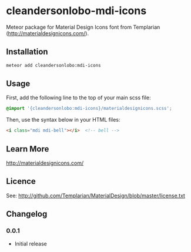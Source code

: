# cleandersonlobo-mdi-icons

Meteor package for Material Design Icons font from Templarian (http://materialdesignicons.com/).

## Installation

```bash
meteor add cleandersonlobo:mdi-icons
```

## Usage

First, add the following line to the top of your main scss file:

```scss
@import '{cleandersonlobo:mdi-icons}/materialdesignicons.scss';
```

Then, use the syntax below in your HTML files:
```html
<i class="mdi mdi-bell"></i>  <!-- bell -->
```

## Learn More

http://materialdesignicons.com/

## Licence

See: http://github.com/Templarian/MaterialDesign/blob/master/license.txt

## Changelog


### 0.0.1

- Initial release
